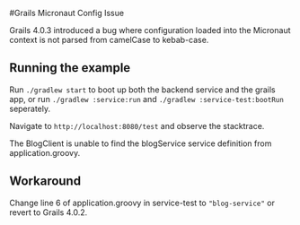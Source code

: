 #Grails Micronaut Config Issue

Grails 4.0.3 introduced a bug where configuration loaded into the Micronaut context is not parsed from camelCase to kebab-case.

## Running the example
Run `./gradlew start` to boot up both the backend service and the grails app, or run `./gradlew :service:run` and `./gradlew :service-test:bootRun` seperately.

Navigate to `http://localhost:8080/test` and observe the stacktrace.

The BlogClient is unable to find the blogService service definition from application.groovy.

## Workaround
Change line 6 of application.groovy in service-test to `"blog-service"` or revert to Grails 4.0.2. 
